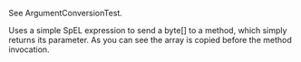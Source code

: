 See ArgumentConversionTest.

Uses a simple SpEL expression to send a byte[] to a method, which
simply returns its parameter. As you can see the array is copied
before the method invocation.
